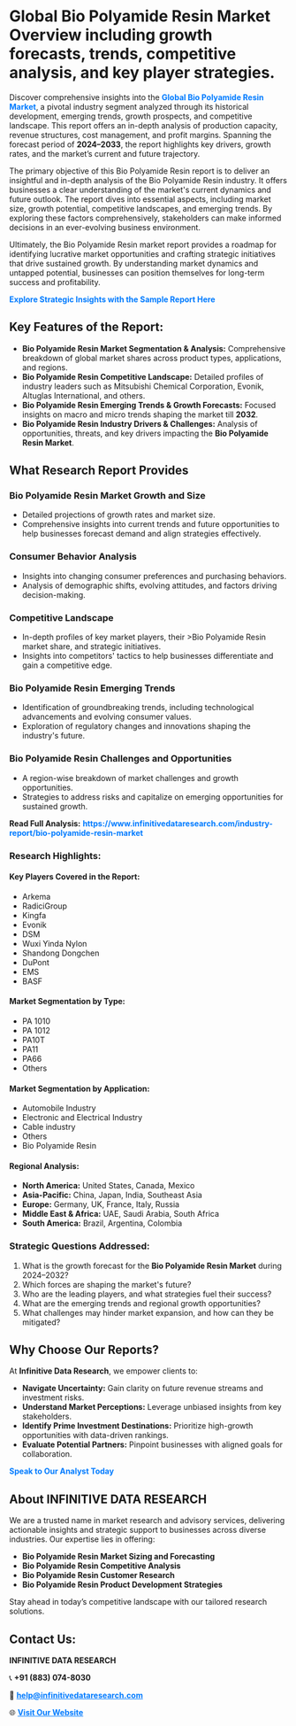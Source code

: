 <h1>Global Bio Polyamide Resin Market Overview including growth forecasts, trends, competitive analysis, and key player strategies.</h1>
<p>
Discover comprehensive insights into the 
<a href="https://www.infinitivedataresearch.com/industry-report/bio-polyamide-resin-market" rel="dofollow" style="color: #007BFF; text-decoration: none;"><strong>Global Bio Polyamide Resin Market</strong></a>, a pivotal industry segment analyzed through its historical development, emerging trends, growth prospects, and competitive landscape. This report offers an in-depth analysis of production capacity, revenue structures, cost management, and profit margins. Spanning the forecast period of <strong>2024–2033</strong>, the report highlights key drivers, growth rates, and the market’s current and future trajectory.
</p>
<p>
The primary objective of this Bio Polyamide Resin report is to deliver an insightful and in-depth analysis of the Bio Polyamide Resin industry. It offers businesses a clear understanding of the market's current dynamics and future outlook. The report dives into essential aspects, including market size, growth potential, competitive landscapes, and emerging trends. By exploring these factors comprehensively, stakeholders can make informed decisions in an ever-evolving business environment.
</p>
<p>
Ultimately, the Bio Polyamide Resin market report provides a roadmap for identifying lucrative market opportunities and crafting strategic initiatives that drive sustained growth. By understanding market dynamics and untapped potential, businesses can position themselves for long-term success and profitability.
</p>
<p>
<a href="https://www.infinitivedataresearch.com/request-sample/reportId=112097" style="color: #007BFF; text-decoration: none;"><strong>Explore Strategic Insights with the Sample Report Here</strong></a>
</p>

<h2>Key Features of the Report:</h2>
<ul>
<li><strong>Bio Polyamide Resin Market Segmentation & Analysis:</strong> Comprehensive breakdown of global market shares across product types, applications, and regions.</li>
<li><strong>Bio Polyamide Resin Competitive Landscape:</strong> Detailed profiles of industry leaders such as Mitsubishi Chemical Corporation, Evonik, Altuglas International, and others.</li>
<li><strong>Bio Polyamide Resin Emerging Trends & Growth Forecasts:</strong> Focused insights on macro and micro trends shaping the market till <strong>2032</strong>.</li>
<li><strong>Bio Polyamide Resin Industry Drivers & Challenges:</strong> Analysis of opportunities, threats, and key drivers impacting the <strong>Bio Polyamide Resin Market</strong>.</li>
</ul>

<h2>What Research Report Provides</h2>
<h3>Bio Polyamide Resin Market Growth and Size</h3>
<ul>
<li>Detailed projections of growth rates and market size.</li>
<li>Comprehensive insights into current trends and future opportunities to help businesses forecast demand and align strategies effectively.</li>
</ul>

<h3>Consumer Behavior Analysis</h3>
<ul>
<li>Insights into changing consumer preferences and purchasing behaviors.</li>
<li>Analysis of demographic shifts, evolving attitudes, and factors driving decision-making.</li>
</ul>

<h3>Competitive Landscape</h3>
<ul>
<li>In-depth profiles of key market players, their >Bio Polyamide Resin market share, and strategic initiatives.</li>
<li>Insights into competitors' tactics to help businesses differentiate and gain a competitive edge.</li>
</ul>

<h3>Bio Polyamide Resin Emerging Trends</h3>
<ul>
<li>Identification of groundbreaking trends, including technological advancements and evolving consumer values.</li>
<li>Exploration of regulatory changes and innovations shaping the industry's future.</li>
</ul>

<h3>Bio Polyamide Resin Challenges and Opportunities</h3>
<ul>
<li>A region-wise breakdown of market challenges and growth opportunities.</li>
<li>Strategies to address risks and capitalize on emerging opportunities for sustained growth.</li>
</ul>
<p><strong>Read Full Analysis:</strong> <a href="https://www.infinitivedataresearch.com/industry-report/bio-polyamide-resin-market" rel="dofollow" style="color: #007BFF; text-decoration: none;"><strong>https://www.infinitivedataresearch.com/industry-report/bio-polyamide-resin-market</strong></a></p>
<h3>Research Highlights:</h3>
<h4>Key Players Covered in the Report:</h4>
<ul><li>Arkema</li><li>RadiciGroup</li><li>Kingfa</li><li>Evonik</li><li>DSM</li><li>Wuxi Yinda Nylon</li><li>Shandong Dongchen</li><li>DuPont</li><li>EMS</li><li>BASF</li></ul>
<h4>Market Segmentation by Type:</h4>
<ul><li>PA 1010</li><li>PA 1012</li><li>PA10T</li><li>PA11</li><li>PA66</li><li>Others</li></ul>
<h4>Market Segmentation by Application:</h4>
<ul><li>Automobile Industry</li><li>Electronic and Electrical Industry</li><li>Cable industry</li><li>Others</li><li>Bio Polyamide Resin</li></ul>

<h4>Regional Analysis:</h4>
<ul>
<li><strong>North America:</strong> United States, Canada, Mexico</li>
<li><strong>Asia-Pacific:</strong> China, Japan, India, Southeast Asia</li>
<li><strong>Europe:</strong> Germany, UK, France, Italy, Russia</li>
<li><strong>Middle East & Africa:</strong> UAE, Saudi Arabia, South Africa</li>
<li><strong>South America:</strong> Brazil, Argentina, Colombia</li>
</ul>

<h3>Strategic Questions Addressed:</h3>
<ol>
<li>What is the growth forecast for the <strong>Bio Polyamide Resin Market</strong> during 2024–2032?</li>
<li>Which forces are shaping the market's future?</li>
<li>Who are the leading players, and what strategies fuel their success?</li>
<li>What are the emerging trends and regional growth opportunities?</li>
<li>What challenges may hinder market expansion, and how can they be mitigated?</li>
</ol>

<h2>Why Choose Our Reports?</h2>
<p>At <strong>Infinitive Data Research</strong>, we empower clients to:</p>
<ul>
<li><strong>Navigate Uncertainty:</strong> Gain clarity on future revenue streams and investment risks.</li>
<li><strong>Understand Market Perceptions:</strong> Leverage unbiased insights from key stakeholders.</li>
<li><strong>Identify Prime Investment Destinations:</strong> Prioritize high-growth opportunities with data-driven rankings.</li>
<li><strong>Evaluate Potential Partners:</strong> Pinpoint businesses with aligned goals for collaboration.</li>
</ul>
<p><a href="https://www.infinitivedataresearch.com/industry-report/bio-polyamide-resin-market" rel="dofollow" style="color: #007BFF; text-decoration: none;"><strong>Speak to Our Analyst Today</strong></a></p>

<h2>About INFINITIVE DATA RESEARCH</h2>
<p>We are a trusted name in market research and advisory services, delivering actionable insights and strategic support to businesses across diverse industries. Our expertise lies in offering:</p>
<ul>
<li><strong>Bio Polyamide Resin Market Sizing and Forecasting</strong></li>
<li><strong>Bio Polyamide Resin Competitive Analysis</strong></li>
<li><strong>Bio Polyamide Resin Customer Research</strong></li>
<li><strong>Bio Polyamide Resin Product Development Strategies</strong></li>
</ul>
<p>Stay ahead in today’s competitive landscape with our tailored research solutions.</p>

<h2>Contact Us:</h2>
<p><strong>INFINITIVE DATA RESEARCH</strong></p>
<p>📞 <strong>+91 (883) 074-8030</strong></p>
<p>📧 <strong><a href="mailto:help@infinitivedataresearch.com" style="color: #007BFF;">help@infinitivedataresearch.com</a></strong></p>
<p>🌐 <strong><a href="https://www.infinitivedataresearch.com" rel="dofollow" style="color: #007BFF;">Visit Our Website</a></strong></p>